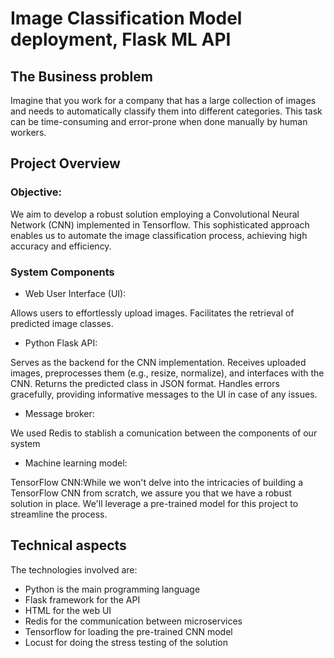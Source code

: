 #  Image Classification Model deployment, Flask ML API

## The Business problem

Imagine that you work for a company that has a large collection of images and needs to automatically classify them into different categories. This task can be time-consuming and error-prone when done manually by human workers.

## Project Overview

### Objective:
We aim to develop a robust solution employing a Convolutional Neural Network (CNN) implemented in Tensorflow. This sophisticated approach enables us to automate the image classification process, achieving high accuracy and efficiency.

### System Components
* Web User Interface (UI):

Allows users to effortlessly upload images.
Facilitates the retrieval of predicted image classes.

* Python Flask API:

Serves as the backend for the CNN implementation.
Receives uploaded images, preprocesses them (e.g., resize, normalize), and interfaces with the CNN.
Returns the predicted class in JSON format.
Handles errors gracefully, providing informative messages to the UI in case of any issues.

* Message broker:

We used Redis to stablish a comunication between the components of our system

* Machine learning model:

TensorFlow CNN:While we won't delve into the intricacies of building a TensorFlow CNN from scratch, we assure you that we have a robust solution in place. We'll leverage a pre-trained model for this project to streamline the process.


## Technical aspects

The technologies involved are:
- Python is the main programming language
- Flask framework for the API
- HTML for the web UI
- Redis for the communication between microservices
- Tensorflow for loading the pre-trained CNN model
- Locust for doing the stress testing of the solution

